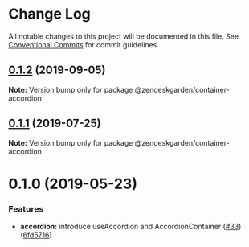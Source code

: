 # Change Log

All notable changes to this project will be documented in this file.
See [Conventional Commits](https://conventionalcommits.org) for commit guidelines.

## [0.1.2](https://github.com/zendeskgarden/react-containers/compare/@zendeskgarden/container-accordion@0.1.1...@zendeskgarden/container-accordion@0.1.2) (2019-09-05)

**Note:** Version bump only for package @zendeskgarden/container-accordion





## [0.1.1](https://github.com/zendeskgarden/react-containers/compare/@zendeskgarden/container-accordion@0.1.0...@zendeskgarden/container-accordion@0.1.1) (2019-07-25)

**Note:** Version bump only for package @zendeskgarden/container-accordion





# 0.1.0 (2019-05-23)


### Features

* **accordion:** introduce useAccordion and AccordionContainer ([#33](https://github.com/zendeskgarden/react-containers/issues/33)) ([6fd5716](https://github.com/zendeskgarden/react-containers/commit/6fd5716))
